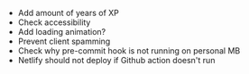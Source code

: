 - Add amount of years of XP
- Check accessibility
- Add loading animation?
- Prevent client spamming
- Check why pre-commit hook is not running on personal MB
- Netlify should not deploy if Github action doesn't run
